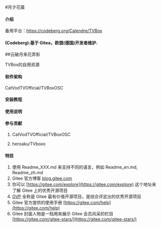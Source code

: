 #月夕花晨

#### 介绍

备用平台：https://codeberg.org/Calendre/TVBox
#### (Codeberg):基于 Gitea，欧盟(德国)开发者维护.


##云破月来花弄影


TVBox的自用资源

#### 软件架构

CatVodTVOfficial/TVBoxOSC

#### 安装教程

#### 使用说明

#### 参与贡献

1.  CatVodTVOfficial/TVBoxOSC

2.  heroaku/TVboxo

#### 特技

1.  使用 Readme\_XXX.md 来支持不同的语言，例如 Readme\_en.md, Readme\_zh.md
2.  Gitee 官方博客 [blog.gitee.com](https://blog.gitee.com)
3.  你可以 [https://gitee.com/explore](https://gitee.com/explore) 这个地址来了解 Gitee 上的优秀开源项目
4.  [GVP](https://gitee.com/gvp) 全称是 Gitee 最有价值开源项目，是综合评定出的优秀开源项目
5.  Gitee 官方提供的使用手册 [https://gitee.com/help](https://gitee.com/help)
6.  Gitee 封面人物是一档用来展示 Gitee 会员风采的栏目 [https://gitee.com/gitee-stars/](https://gitee.com/gitee-stars/)
